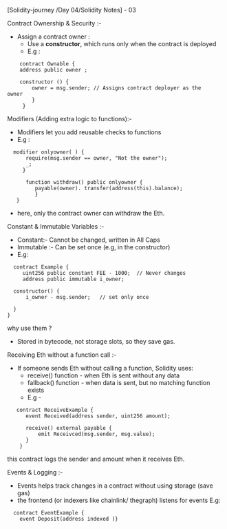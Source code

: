 [Solidity-journey /Day 04/Solidity Notes] - 03

Contract Ownership & Security :- 

- Assign a contract owner : 
    - Use a **constructor**, which runs only when the contract is deployed 
    - E.g : 
```
    contract Ownable {
    address public owner ;
 
    constructor () {
        owner = msg.sender; // Assigns contract deployer as the                                  owner 
        }
     }
```

Modifiers (Adding extra logic to functions):-

- Modifiers let you add reusable checks to functions 
- E.g : 
```
  modifier onlyowner( ) {
      require(msg.sender == owner, "Not the owner");
      _;
     }

	  function withdraw() public onlyowner {
	     payable(owner). transfer(address(this).balance); 
	     }
   }
```
- here, only the contract owner can withdraw the Eth.

Constant & Immutable Variables :- 

- Constant:- Cannot be changed, written in All Caps
- Immutable :- Can be set once (e.g, in the constructor)
- E.g: 
```
  contract Example {
     uint256 public constant FEE - 1000;  // Never changes
     address public immutable i_owner;
     
  constructor() {
      i_owner - msg.sender;   // set only once 
      
  }  
}
```
why use them ?
- Stored in bytecode, not storage slots, so they save gas.


Receiving Eth without a function call :- 

- If someone sends Eth without calling a function, Solidity uses: 
    - receive() function - when Eth is sent without any data
    - fallback() function - when data is sent, but no matching function exists
    - E.g - 
```
   contract ReceiveExample {
      event Received(address sender, uint256 amount);
      
      receive() external payable {
          emit Receivced(msg.sender, msg.value);
      }
    }
```
this contract logs the sender and amount when it receives Eth.

Events & Logging :- 

- Events helps track changes in a contract without using storage (save gas)
- the frontend (or indexers like chainlink/ thegraph) listens for events 
  E.g: 
```
  contract EventExample {
    event Deposit(address indexed )}
```